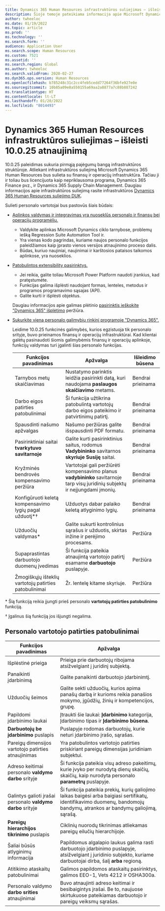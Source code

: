 ```yaml
---
title: Dynamics 365 Human Resources infrastruktūros suliejimas – išleisti 10.0.25 atnaujinimą
description: Šioje temoje pateikiama informacija apie Microsoft Dynamics 365 Human Resources leidimą nr. 10.0.25, dėl kurio infrastruktūros suliejimas sukuria pirmąją pajėgumų bangą.
author: twheeloc
ms.date: 01/19/2022
ms.topic: article
ms.prod: ''
ms.technology: ''
ms.search.form: ''
audience: Application User
ms.search.scope: Human Resources
ms.custom: 7521
ms.assetid: ''
ms.search.region: Global
ms.author: twheeloc
ms.search.validFrom: 2020-02-27
ms.dyn365.ops.version: Human Resources
ms.openlocfilehash: b785248c31c2cc4feb5cedd77264f36bfe927e0e
ms.sourcegitcommit: 10b85a09e8a550155a69aa2a8877a7c88b887242
ms.translationtype: HT
ms.contentlocale: lt-LT
ms.lasthandoff: 01/20/2022
ms.locfileid: "8014493"
---
```

# <a name="dynamics-365-human-resources-infrastructure-merge---release-10025-update"></a>Dynamics 365 Human Resources infrastruktūros suliejimas – išleisti 10.0.25 atnaujinimą

10.0.25 paleidimas sukuria pirmąją pajėgumų bangą infrastruktūros struktūroje. Atliekant infrastruktūros suliejimą Microsoft Dynamics 365 Human Resources bus sulieta su finansų ir operacijų infrastruktūra. Tačiau ji ir toliau bus licencijuota kaip nepriklausoma programa, Dynamics 365 Finance pvz., ir Dynamics 365 Supply Chain Management. Daugiau informacijos apie infrastruktūros suliejimą rasite infrastruktūros [Dynamics 365 Human Resources suliejimo DUK](../human-resources/hr-infrastructure-merge-faq.md).

Sulieti personalo vartotojai bus pastovūs šiais būdais:

- [Aplinkos valdymas ir integravimas yra nuoseklūs personalo ir finansų bei operacijų programėlių.](/dynamics365-release-plan/2021wave2/human-resources/dynamics365-human-resources/consistent-environment-management-integrations-between-human-resources-finance-operations-apps)

    - Valdykite aplinkas Microsoft Dynamics ciklo tarnybose, problemų iešką Regression Suite Automation Tool ir.
    - Yra vienas kodo pagrindas, kuriame naujos personalo funkcijos paleidžiamos kaip įprasto vienos versijos atnaujinimo proceso dalis.
    - Būdas, kuriuo naujiniai, naujinimai ir karštosios pataisos taikomos aplinkose, yra nuoseklios.

- [Patobulintos extensibility pasirinktys.](/dynamics365-release-plan/2021wave2/human-resources/dynamics365-human-resources/improve-extensibility-options.md)

    - Jei reikia, galite toliau Microsoft Power Platform naudoti įrankius, kad pratęstumėte.
    - Funkcijas galima išplėsti naudojant formas, lenteles, metodus ir programos programavimo sąsajas (API).
    - Galite kurti ir išplėsti objektus.

    Daugiau informacijos apie galimas plėtinio [pasirinktis ieškokite "Dynamics 365" išplėtimo](../fin-ops-core/dev-itpro/extensibility/extensibility-home-page.md) peržiūra.

- [Sukurkite vieną personalo galimybių rinkinį programoje "Dynamics 365".](/dynamics365-release-plan/2021wave2/human-resources/create-one-set-human-resources-capabilities-within-dynamics-365.md)

    Leidime 10.0.25 funkcinės galimybės, kurios egzistuoja tik personalo srityje, buvo prieinamos finansų ir operacijų infrastruktūrai. Kad klientai galėtų pasinaudoti šiomis galimybėmis finansų ir operacijų aplinkoje, funkcijų valdymas turi įgalinti šias personalo funkcijas.

    | Funkcijos pavadinimas | Apžvalga | Išleidimo būsena | 
    |--------------|----------|----------------| 
    | Tarnybos metų skaičiavimas | Nustatymo parinktis leidžia pasirinkti datą, kuri naudojama **paslaugos skaičiavimo** metams. | Bendrai prieinama | 
    | Darbo eigos patirties patobulinimai | Ši funkcija užtikrina patobulintą vartotojų darbo eigos pateikimo ir patvirtinimų patirtį. | Bendrai prieinama | 
    | Spausdinti našumo apžvalgas | Našumo peržiūras galite išspausdinti PDF formatu. | Bendrai prieinama | 
    | Pasirinktiniai saitai **tvarkytuvo savitarnoje** | Galite kurti pasirinktinius saitus, rodomus **Vadybininko** savitarnos **skyriuje Susiję** saitai. | Bendrai prieinama | 
    | Kryžminės bendrovės kompensavimo peržiūra | Vartotojai gali peržiūrėti kompensavimo planus **vadybininko** savitarnoje tarp visų juridinių subjektų ir neįjungdami įmonių. | Bendrai prieinama | 
    | Konfigūruoti keletą kompensavimo lygių pagal užduotį\*&dagger; | Užduotys dabar palaiko keletą atlyginimo lygių. | Bendrai prieinama | 
    | Užduočių valdymas\* | Galite sukurti kontrolinius sąrašus ir užduotis, skirtas inžine ir perėjimo procesams. | Peržiūra | 
    | Supaprastintas darbuotojo duomenų įvedimas | Ši funkcija pateikia atnaujintą vartotojo patirtį esamame **darbuotojo** puslapyje. | Peržiūra | 
    | Žmogiškųjų išteklių vartotojų patirties patobulinimai | Žr. lentelę kitame skyriuje.  | Peržiūra | 

\* Šią funkciją reikia įjungti prieš personalo **vartotojų patirties patobulinimo** funkciją.

&dagger; Įgalinus šią funkciją jos išjungti negalima.

## <a name="human-resource-user-experience-enhancements"></a>Personalo vartotojo patirties patobulinimai

| Funkcijos pavadinimas | Apžvalga | 
|--------------|----------| 
| Išplėstinė prieiga | Prieiga prie darbuotojų ribojama atsižvelgiant į juridinį subjektą. | 
| Panaikinti įdarbinimą | Galite panaikinti darbuotojo įdarbinimtį. | 
| Užduočių šeimos | Galite sekti užduočių, kurios apima panašų darbą ir kurioms reikia panašios mokymo, įgūdžių, žinių ir kompetencijos, grupę. | 
| Papildomi įdarbinimo laukai | Įtraukti šie laukai: **Įdarbinimo** kategorija, Įdarbinimo tipas ir **Įdarbinimo** **būsena**. | 
| **Darbuotojų be įdarbinimo** puslapis | Puslapyje rodomas darbuotojų, kurie neturi įdarbinimo įrašo, sąrašas. | 
| Pareigų dimensijos vartotojo patirties atnaujinimas | Yra patobulintos vartotojo patirties priskiriant pareigų dimensijas juridiniam subjektui. | 
| Adreso keitimai personalo **valdymo darbo** srityje | Ši funkcija pateikia visų adreso pakeitimų, kurie įvyko per nurodytą dienų skaičių, skaičių, kaip nurodyta personalo **parametrų** puslapyje. | 
| Galintys galioti įrašai personalo **valdymo darbo** srityje | Ši funkcija pateikia prekių, kurių galiojimo laikas baigėsi arba baigiasi sertifikatų, identifikavimo duomenų, bandomojų bandymų, atrankos ar bandymų galiojimą, sąrašą. | 
| **Pareigų hierarchijos tikrinimo** puslapis | Ciklinių nuorodų tikrinimas atliekamas pareigų eilučių hierarchijoje. | 
| Šaliai būsūs atlyginimų informacija | Papildomus algalapio laukus galima rasti darbuotojo įdarbinimo puslapyje, atsižvelgiant į juridinio subjekto, kuriame darbuotojai dirba, šalį **arba** regioną. | 
| Atitikimo ataskaitų patobulinimai | Galimos papildomos ataskaitų pasirinktys, galimos EEO-1, Vets 4212 ir OSHA300a. | 
| Personalo valdymo **darbo srities** atnaujinimai | Buvo atnaujinti adreso keitimai ir besibaigintys įrašai. Be to, naujuose skirtukuose pateikiamas darbuotojo ir pareigų veiksmų sąrašas. | 
